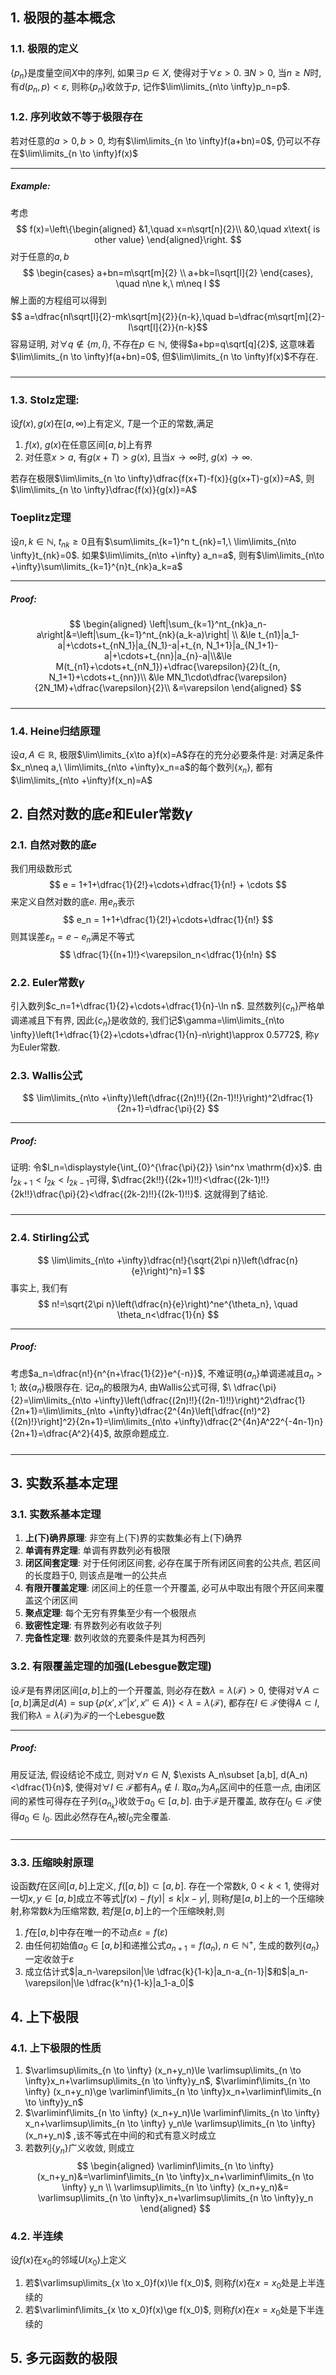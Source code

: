 ## 1. 极限的基本概念
### 1.1. 极限的定义
$\{p_n\}$是度量空间$X$中的序列, 如果$\exists p\in X$, 使得对于$\forall \varepsilon>0$. $\exists N>0$, 当$n\ge N$时, 有$d(p_n,p)<\varepsilon$, 则称$\{p_n\}$收敛于$p$, 记作$\lim\limits_{n\to \infty}p_n=p$. 

### 1.2. 序列收敛不等于极限存在
若对任意的$a>0,b>0$, 均有$\lim\limits_{n \to \infty}f(a+bn)=0$, 仍可以不存在$\lim\limits_{n \to \infty}f(x)$
___
##### Example: 
考虑
$$
f(x)=\left\{\begin{aligned}
		&1,\quad x=n\sqrt[n]{2}\\
		&0,\quad x\text{ is other value}
	\end{aligned}\right.
$$
对于任意的$a, b$
$$
\begin{cases}
a+bn=m\sqrt[m]{2} \\ 
a+bk=l\sqrt[l]{2}
\end{cases}, \quad n\ne k,\ m\neq l
$$
解上面的方程组可以得到
$$
a=\dfrac{nl\sqrt[l]{2}-mk\sqrt[m]{2}}{n-k},\quad b=\dfrac{m\sqrt[m]{2}-l\sqrt[l]{2}}{n-k}$$
容易证明, 对$\forall q\notin \{m,l\}$, 不存在$p \in \mathbb{N}$, 使得$a+bp=q\sqrt[q]{2}$, 这意味着$\lim\limits_{n \to \infty}f(a+bn)=0$, 但$\lim\limits_{n \to \infty}f(x)$不存在.
#####
___

### 1.3. Stolz定理: 
设$f(x), g(x)$在$[a,\infty)$上有定义, $T$是一个正的常数,满足
1. $f(x),\ g(x)$在任意区间$[a,b]$上有界
2. 对任意$x>a$, 有$g(x+T)>g(x)$, 且当$x \to \infty$时, $g(x) \to \infty$. 

若存在极限$\lim\limits_{n \to \infty}\dfrac{f(x+T)-f(x)}{g(x+T)-g(x)}=A$, 则$\lim\limits_{n \to \infty}\dfrac{f(x)}{g(x)}=A$

### Toeplitz定理
设$n,k\in \mathbb{N},\ t_{nk}\ge 0$且有$\sum\limits_{k=1}^n t_{nk}=1,\ \lim\limits_{n\to \infty}t_{nk}=0$. 如果$\lim\limits_{n\to +\infty} a_n=a$, 则有$\lim\limits_{n\to +\infty}\sum\limits_{k=1}^{n}t_{nk}a_k=a$
___
##### Proof: 
$$
\begin{aligned}
		\left|\sum_{k=1}^nt_{nk}a_n-a\right|&=\left|\sum_{k=1}^nt_{nk}(a_k-a)\right| \\ 
        &\le t_{n1}|a_1-a|+\cdots+t_{nN_1}|a_{N_1}-a|+t_{n, N_1+1}|a_{N_1+1}-a|+\cdots+t_{nn}|a_{n}-a|\\&\le M(t_{n1}+\cdots+t_{nN_1})+\dfrac{\varepsilon}{2}(t_{n, N_1+1}+\cdots+t_{nn})\\
		&\le MN_1\cdot\dfrac{\varepsilon}{2N_1M}+\dfrac{\varepsilon}{2}\\ 
        &=\varepsilon
\end{aligned}
$$
#####
___

### 1.4. Heine归结原理
设$a,A\in \mathbb{R}$, 极限$\lim\limits_{x\to a}f(x)=A$存在的充分必要条件是: 对满足条件$x_n\neq a,\ \lim\limits_{n\to +\infty}x_n=a$的每个数列$\{x_n\}$, 都有$\lim\limits_{n\to +\infty}f(x_n)=A$

## 2. 自然对数的底$e$和Euler常数$\gamma$
### 2.1. 自然对数的底$e$
我们用级数形式
$$
e = 1+1+\dfrac{1}{2!}+\cdots+\dfrac{1}{n!} + \cdots
$$
来定义自然对数的底$e$. 用$e_n$表示
$$
e_n = 1+1+\dfrac{1}{2!}+\cdots+\dfrac{1}{n!}
$$
则其误差$\varepsilon_n = e - e_n$满足不等式
$$
\dfrac{1}{(n+1)!}<\varepsilon_n<\dfrac{1}{n!n}
$$

### 2.2. Euler常数$\gamma$
引入数列$c_n=1+\dfrac{1}{2}+\cdots+\dfrac{1}{n}-\ln n$. 显然数列$\{c_n\}$严格单调递减且下有界, 因此$\{c_n\}$是收敛的, 我们记$\gamma=\lim\limits_{n\to \infty}\left(1+\dfrac{1}{2}+\cdots+\dfrac{1}{n}-n\right)\approx 0.5772$, 称$\gamma$为Euler常数.

### 2.3. Wallis公式
$$
\lim\limits_{n\to +\infty}\left(\dfrac{(2n)!!}{(2n-1)!!}\right)^2\dfrac{1}{2n+1}=\dfrac{\pi}{2}
$$
___
##### Proof:
证明: 令$I_n=\displaystyle{\int_{0}^{\frac{\pi}{2}} \sin^nx \mathrm{d}x}$. 由$I_{2k+1}<I_{2k}<I_{2k-1}$可得, $\dfrac{2k!!}{(2k+1)!!}<\dfrac{(2k-1)!!}{2k!!}\dfrac{\pi}{2}<\dfrac{(2k-2)!!}{(2k-1)!!}$. 这就得到了结论. 
#####
___

### 2.4. Stirling公式
$$
\lim\limits_{n\to +\infty}\dfrac{n!}{\sqrt{2\pi n}\left(\dfrac{n}{e}\right)^n}=1
$$
事实上, 我们有
$$
n!=\sqrt{2\pi n}\left(\dfrac{n}{e}\right)^ne^{\theta_n}, \quad \theta_n<\dfrac{1}{n}
$$
___
##### Proof:
考虑$a_n=\dfrac{n!}{n^{n+\frac{1}{2}}e^{-n}}$, 不难证明$\{a_n\}$单调递减且$a_n>1$; 故$\{a_n\}$极限存在. 记$a_n$的极限为$A$, 由Wallis公式可得,  $\ \dfrac{\pi}{2}=\lim\limits_{n\to +\infty}\left(\dfrac{(2n)!!}{(2n-1)!!}\right)^2\dfrac{1}{2n+1}=\lim\limits_{n\to +\infty}\dfrac{2^{4n}\left[\dfrac{(n!)^2}{(2n)!}\right]^2}{2n+1}=\lim\limits_{n\to +\infty}\dfrac{2^{4n}A^22^{-4n-1}n}{2n+1}=\dfrac{A^2}{4}$, 故原命题成立.
#####
___

## 3. 实数系基本定理
### 3.1. 实数系基本定理
1. **上(下)确界原理**: 非空有上(下)界的实数集必有上(下)确界
2. **单调有界定理**: 单调有界数列必有极限
3. **闭区间套定理**: 对于任何闭区间套, 必存在属于所有闭区间套的公共点, 若区间的长度趋于$0$, 则该点是唯一的公共点
4. **有限开覆盖定理**: 闭区间上的任意一个开覆盖, 必可从中取出有限个开区间来覆盖这个闭区间
5. **聚点定理**: 每个无穷有界集至少有一个极限点
6. **致密性定理**: 有界数列必有收敛子列
7. **完备性定理**: 数列收敛的充要条件是其为柯西列

### 3.2. 有限覆盖定理的加强(Lebesgue数定理)
设$\mathscr{F}$是有界闭区间$[a,b]$上的一个开覆盖, 则必存在数$\lambda=\lambda({\mathscr{F}})>0$, 使得对$\forall A\subset[a,b]$满足$d(A)=\sup \{\rho(x',x'' | x',x''\in A)\}<\lambda=\lambda(\mathscr{F})$, 都存在$I\in \mathscr{F}$使得$A\subset I$, 我们称$\lambda=\lambda(\mathscr{F})$为$\mathscr{F}$的一个Lebesgue数
___
##### Proof:
用反证法, 假设结论不成立, 则对$\forall n\in N$, $\exists A_n\subset [a,b], d(A_n)<\dfrac{1}{n}$, 使得对$\forall I\in \mathscr{F}$都有$A_n\notin I$. 取$a_n$为$A_n$区间中的任意一点, 由闭区间的紧性可得存在子列$\{a_{n_k}\}$收敛于$a_0\in [a,b]$. 由于$\mathscr{F}$是开覆盖, 故存在$I_0\in\mathscr{F}$使得$a_0\in I_0$. 因此必然存在$A_n$被$I_0$完全覆盖. 
#####
___

### 3.3. 压缩映射原理
设函数$f$在区间$[a,b]$上定义, $f([a,b])\subset[a,b]$. 存在一个常数$k,\ 0<k<1$, 使得对一切$x,y \in [a,b]$成立不等式$|f(x)-f(y)|\le k|x-y|$, 则称$f$是$[a,b]$上的一个压缩映射,称常数$k$为压缩常数,  若$f$是$[a,b]$上的一个压缩映射,则
1. $f$在$[a,b]$中存在唯一的不动点$\varepsilon=f(\varepsilon)$
2. 由任何初始值$a_0\in[a,b]$和递推公式$a_{n+1}=f(a_n),\ n \in \mathbb{N}^+$, 生成的数列$\{a_n\}$一定收敛于$\varepsilon$
3. 成立估计式$|a_n-\varepsilon|\le \dfrac{k}{1-k}|a_n-a_{n-1}|$和$|a_n-\varepsilon|\le \dfrac{k^n}{1-k}|a_1-a_0|$

## 4. 上下极限
### 4.1. 上下极限的性质
1.  $\varlimsup\limits_{n \to \infty} (x_n+y_n)\le \varlimsup\limits_{n \to \infty}x_n+\varlimsup\limits_{n \to \infty}y_n$, $\varliminf\limits_{n \to \infty} (x_n+y_n)\ge \varliminf\limits_{n \to \infty}x_n+\varliminf\limits_{n \to \infty}y_n$
2.  $\varliminf\limits_{n \to \infty} (x_n+y_n)\le \varliminf\limits_{n \to \infty} x_n+\varlimsup\limits_{n \to \infty} y_n\le \varlimsup\limits_{n \to \infty} (x_n+y_n)$ ,该不等式在中间的和式有意义时成立
3.  若数列$\{y_n\}$广义收敛, 则成立
$$
\begin{aligned}
\varliminf\limits_{n \to \infty} (x_n+y_n)&=\varliminf\limits_{n \to \infty}x_n+\varliminf\limits_{n \to \infty} y_n \\ 
\varlimsup\limits_{n \to \infty} (x_n+y_n)&= \varlimsup\limits_{n \to \infty}x_n+\varlimsup\limits_{n \to \infty}y_n
\end{aligned}
$$


### 4.2. 半连续
设$f(x)$在$x_0$的邻域$U(x_0)$上定义
1. 若$\varlimsup\limits_{x \to x_0}f(x)\le f(x_0)$, 则称$f(x)$在$x=x_0$处是上半连续的
2. 若$\varliminf\limits_{x \to x_0}f(x)\ge f(x_0)$, 则称$f(x)$在$x=x_0$处是下半连续的

## 5. 多元函数的极限
